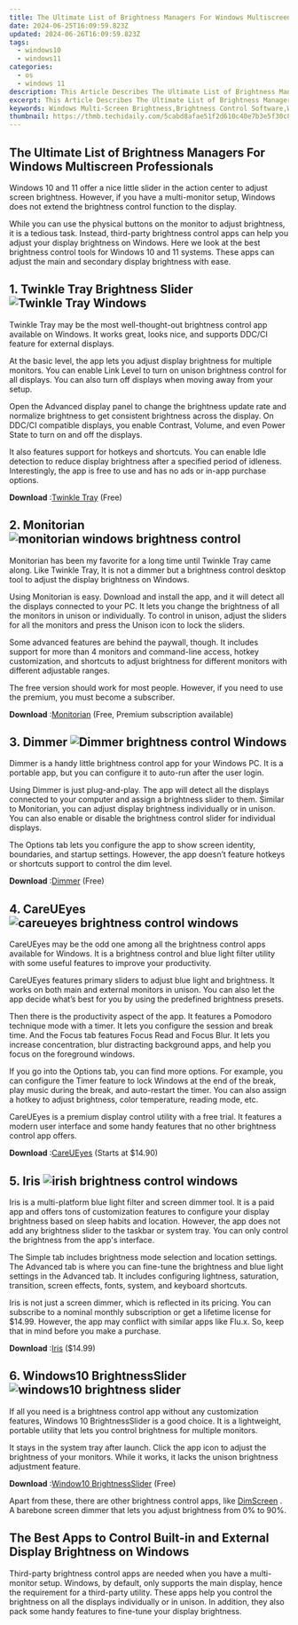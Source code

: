 ```yaml
---
title: The Ultimate List of Brightness Managers For Windows Multiscreen Professionals
date: 2024-06-25T16:09:59.823Z
updated: 2024-06-26T16:09:59.823Z
tags:
  - windows10
  - windows11
categories:
  - os
  - windows 11
description: This Article Describes The Ultimate List of Brightness Managers For Windows Multiscreen Professionals
excerpt: This Article Describes The Ultimate List of Brightness Managers For Windows Multiscreen Professionals
keywords: Windows Multi-Screen Brightness,Brightness Control Software,Windows Pro Screen Settings,Manage Screen Brightness,Professional Windows Monitors,Multi-Display Management Tools,Windows Multiscreen Brighness
thumbnail: https://thmb.techidaily.com/5cabd8afae51f2d610c40e7b3e5f30c80fd0a554cd872de0aa746e8545edfc3c.jpg
---
```


## The Ultimate List of Brightness Managers For Windows Multiscreen Professionals

 Windows 10 and 11 offer a nice little slider in the action center to adjust screen brightness. However, if you have a multi-monitor setup, Windows does not extend the brightness control function to the display.

 While you can use the physical buttons on the monitor to adjust brightness, it is a tedious task. Instead, third-party brightness control apps can help you adjust your display brightness on Windows. Here we look at the best brightness control tools for Windows 10 and 11 systems. These apps can adjust the main and secondary display brightness with ease.

## 1\. Twinkle Tray Brightness Slider ![Twinkle Tray Windows](https://static1.makeuseofimages.com/wordpress/wp-content/uploads/2023/03/twinkle-tray-windows.jpg)

 Twinkle Tray may be the most well-thought-out brightness control app available on Windows. It works great, looks nice, and supports DDC/CI feature for external displays.

 At the basic level, the app lets you adjust display brightness for multiple monitors. You can enable Link Level to turn on unison brightness control for all displays. You can also turn off displays when moving away from your setup.

 Open the Advanced display panel to change the brightness update rate and normalize brightness to get consistent brightness across the display. On DDC/CI compatible displays, you enable Contrast, Volume, and even Power State to turn on and off the displays.

 It also features support for hotkeys and shortcuts. You can enable Idle detection to reduce display brightness after a specified period of idleness. Interestingly, the app is free to use and has no ads or in-app purchase options.

**Download** :[Twinkle Tray](https://twinkletray.com/) (Free)

## 2\. Monitorian ![monitorian windows brightness control](https://static1.makeuseofimages.com/wordpress/wp-content/uploads/2023/03/monitorian-windows-brightness-control.jpg)

 Monitorian has been my favorite for a long time until Twinkle Tray came along. Like Twinkle Tray, It is not a dimmer but a brightness control desktop tool to adjust the display brightness on Windows.

 Using Monitorian is easy. Download and install the app, and it will detect all the displays connected to your PC. It lets you change the brightness of all the monitors in unison or individually. To control in unison, adjust the sliders for all the monitors and press the Unison icon to lock the sliders.

 Some advanced features are behind the paywall, though. It includes support for more than 4 monitors and command-line access, hotkey customization, and shortcuts to adjust brightness for different monitors with different adjustable ranges.

 The free version should work for most people. However, if you need to use the premium, you must become a subscriber.

**Download** :[Monitorian](https://apps.microsoft.com/store/detail/monitorian/9NW33J738BL0?hl=en-in&gl=in&rtc=1) (Free, Premium subscription available)

## 3\. Dimmer ![Dimmer brightness control Windows](https://static1.makeuseofimages.com/wordpress/wp-content/uploads/2023/03/dimmer-brightness-control-windows.jpg)

 Dimmer is a handy little brightness control app for your Windows PC. It is a portable app, but you can configure it to auto-run after the user login.

 Using Dimmer is just plug-and-play. The app will detect all the displays connected to your computer and assign a brightness slider to them. Similar to Monitorian, you can adjust display brightness individually or in unison. You can also enable or disable the brightness control slider for individual displays.

 The Options tab lets you configure the app to show screen identity, boundaries, and startup settings. However, the app doesn’t feature hotkeys or shortcuts support to control the dim level.

**Download** :[Dimmer](https://www.nelsonpires.com/software/dimmer) (Free)

## 4\. CareUEyes ![careueyes brightness control windows](https://static1.makeuseofimages.com/wordpress/wp-content/uploads/2023/03/careueyes-brightnes-control-windows.jpg)

 CareUEyes may be the odd one among all the brightness control apps available for Windows. It is a brightness control and blue light filter utility with some useful features to improve your productivity.

 CareUEyes features primary sliders to adjust blue light and brightness. It works on both main and external monitors in unison. You can also let the app decide what’s best for you by using the predefined brightness presets.

 Then there is the productivity aspect of the app. It features a Pomodoro technique mode with a timer. It lets you configure the session and break time. And the Focus tab features Focus Read and Focus Blur. It lets you increase concentration, blur distracting background apps, and help you focus on the foreground windows.

 If you go into the Options tab, you can find more options. For example, you can configure the Timer feature to lock Windows at the end of the break, play music during the break, and auto-restart the timer. You can also assign a hotkey to adjust brightness, color temperature, reading mode, etc.

 CareUEyes is a premium display control utility with a free trial. It features a modern user interface and some handy features that no other brightness control app offers.

**Download** :[CareUEyes](https://care-eyes.com/index.html#home) (Starts at $14.90)

## 5\. Iris ![irish brightness control windows](https://static1.makeuseofimages.com/wordpress/wp-content/uploads/2023/03/irish-brightness-control-windows.jpg)

 Iris is a multi-platform blue light filter and screen dimmer tool. It is a paid app and offers tons of customization features to configure your display brightness based on sleep habits and location. However, the app does not add any brightness slider to the taskbar or system tray. You can only control the brightness from the app's interface.

 The Simple tab includes brightness mode selection and location settings. The Advanced tab is where you can fine-tune the brightness and blue light settings in the Advanced tab. It includes configuring lightness, saturation, transition, screen effects, fonts, system, and keyboard shortcuts.

 Iris is not just a screen dimmer, which is reflected in its pricing. You can subscribe to a nominal monthly subscription or get a lifetime license for $14.99\. However, the app may conflict with similar apps like Flu.x. So, keep that in mind before you make a purchase.

**Download** :[Iris](https://iristech.co/) ($14.99)

## 6\. Windows10 BrightnessSlider ![windows10 brightness slider](https://static1.makeuseofimages.com/wordpress/wp-content/uploads/2023/03/windows10-brightness-slider.jpg)

 If all you need is a brightness control app without any customization features, Windows 10 BrightnessSlider is a good choice. It is a lightweight, portable utility that lets you control brightness for multiple monitors.

 It stays in the system tray after launch. Click the app icon to adjust the brightness of your monitors. While it works, it lacks the unison brightness adjustment feature.

**Download** :[Window10 BrightnessSlider](https://github.com/blackholeearth/Win10%5FBrightnessSlider) (Free)

 Apart from these, there are other brightness control apps, like [DimScreen](https://www.dcmembers.com/skrommel/download/dimscreen/) . A barebone screen dimmer that lets you adjust brightness from 0% to 90%.

## The Best Apps to Control Built-in and External Display Brightness on Windows

 Third-party brightness control apps are needed when you have a multi-monitor setup. Windows, by default, only supports the main display, hence the requirement for a third-party utility. These apps help you control the brightness on all the displays individually or in unison. In addition, they also pack some handy features to fine-tune your display brightness.


<ins class="adsbygoogle"
     style="display:block"
     data-ad-format="autorelaxed"
     data-ad-client="ca-pub-7571918770474297"
     data-ad-slot="1223367746"></ins>



<ins class="adsbygoogle"
     style="display:block"
     data-ad-client="ca-pub-7571918770474297"
     data-ad-slot="8358498916"
     data-ad-format="auto"
     data-full-width-responsive="true"></ins>



